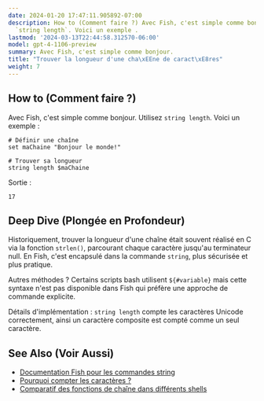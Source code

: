 ```yaml
---
date: 2024-01-20 17:47:11.905892-07:00
description: How to (Comment faire ?) Avec Fish, c'est simple comme bonjour. Utilisez
  `string length`. Voici un exemple .
lastmod: '2024-03-13T22:44:58.312570-06:00'
model: gpt-4-1106-preview
summary: Avec Fish, c'est simple comme bonjour.
title: "Trouver la longueur d'une cha\xEEne de caract\xE8res"
weight: 7
---
```


## How to (Comment faire ?)
Avec Fish, c'est simple comme bonjour. Utilisez `string length`. Voici un exemple :

```Fish Shell
# Définir une chaîne
set maChaine "Bonjour le monde!"

# Trouver sa longueur
string length $maChaine
```

Sortie :

```
17
```

## Deep Dive (Plongée en Profondeur)
Historiquement, trouver la longueur d'une chaîne était souvent réalisé en C via la fonction `strlen()`, parcourant chaque caractère jusqu'au terminateur null. En Fish, c'est encapsulé dans la commande `string`, plus sécurisée et plus pratique.

Autres méthodes ? Certains scripts bash utilisent `${#variable}` mais cette syntaxe n'est pas disponible dans Fish qui préfère une approche de commande explicite.

Détails d'implémentation : `string length` compte les caractères Unicode correctement, ainsi un caractère composite est compté comme un seul caractère.

## See Also (Voir Aussi)
- [Documentation Fish pour les commandes string](https://fishshell.com/docs/current/cmds/string.html)
- [Pourquoi compter les caractères ?](https://stackoverflow.com/questions/17343830/why-would-a-program-need-to-count-characters)
- [Comparatif des fonctions de chaîne dans différents shells](https://hyperpolyglot.org/unix-shells#string-operations)
